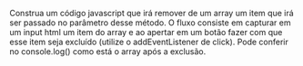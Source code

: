 Construa um código javascript que irá remover de um array um item que irá ser passado no parâmetro desse método. O fluxo consiste em capturar em um input html um item do array e ao apertar em um botão fazer com que esse item seja excluído (utilize o addEventListener de click). Pode conferir no console.log() como está o array após a exclusão.
